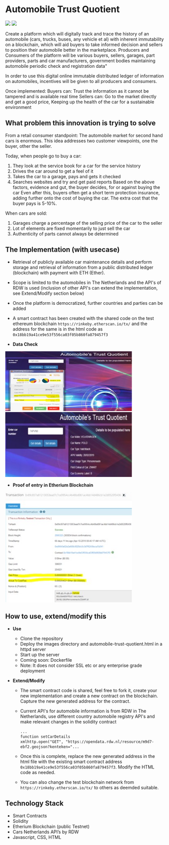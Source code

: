 # Automobile Trust Quotient

[![](https://images.microbadger.com/badges/image/arnabsinha4u/automobile-trust-quotient.svg)](https://microbadger.com/images/arnabsinha4u/automobile-trust-quotient "Get your own image badge on microbadger.com")
[![](https://images.microbadger.com/badges/version/arnabsinha4u/automobile-trust-quotient.svg)](https://microbadger.com/images/arnabsinha4u/automobile-trust-quotient "Get your own version badge on microbadger.com")

Create a platform which will digitally track and trace the history of an automobile (cars, trucks, buses, any vehicle et al) with inherent immutability on a blockchain, which will aid buyers to take informed decision and sellers to position their automobile better in the marketplace. Producers and Consumers of the platform will be various buyers, sellers, garages, part providers, parts and car manufacturers, government bodies maintaining automobile periodic check and registration data"

In order to use this digital online immutable distributed ledger of information on automobiles, incentives will be given to all producers and consumers.

Once implemented:
Buyers can: Trust the information as it cannot be tampered and is available real time
Sellers can: Go to the market directly and get a good price, Keeping up the health of the car for a sustainable environment

## What problem this innovation is trying to solve

From a retail consumer standpoint: The automobile market for second hand cars is enormous. This idea addresses two customer viewpoints, one the buyer, other the seller.

Today, when people go to buy a car:

 1) They look at the service book for a car for the service history
 2) Drives the car around to get a feel of it
 3) Takes the car to a garage, pays and gets it checked
 4) Searches websites and try and get paid reports
Based on the above factors, evidence and gut, the buyer decides, for or against buying the car
Even after this, buyers often get a short term protection insurance, adding further onto the cost of buying the car.
The extra cost that the buyer pays is 5-10%.

When cars are sold:

 1) Garages charge a percentage of the selling price of the car to the seller
 2) Lot of elements are fixed momentarily to just sell the car
 3) Authenticity of parts cannot always be determined

## The Implementation (with usecase)

- Retrieval of publicly available car maintenance details and perform storage and retrieval of information from a public distributed ledger (blockchain) with payment with ETH (Ether).
- Scope is limited to the automobiles in The Netherlands and the API's of RDW is used (inclusion of other API's can extend the implementation, see Extend/Modify section below)
- Once the platform is democratized, further countries and parties can be added
- A smart contract has been created with the shared code on the test ethereum blockchain ```https://rinkeby.etherscan.io/tx/``` and the address for the same is in the html code as ```0x18bb19a41ce9e53f556ca03f05b860fa879457f3```

- **Data Check**

<img src="images/automobile-trust-quotient-data-entry.jpg" width="400"> <img src="images/automobile-trust-quotient-data-retrieval.jpg" width="400">

- **Proof of entry in Etherium Blockchain**
<img src="images/automobile-trust-quotient-data-on-blockchain.jpg" width="400">

## How to use, extend/modify this

- **Use**
  - Clone the repository
  - Deploy the images directory and automobile-trust-quotient.html in a httpd server
  - Start up the server
  - Coming soon: Dockerfile
  - Note: It does not consider SSL etc or any enterprise grade deployment

- **Extend/Modify**
  - The smart contract code is shared, feel free to fork it, create your new implementation and create a new contract on the blockchain. Capture the new generated address for the contract.
  - Current API's for automobile information is from RDW in The Netherlands, use different country automobile registry API's and make relevant changes in the solidity contract

    ```solidity
    ...
    function setCarDetails
    xmlhttp.open("GET", "https://opendata.rdw.nl/resource/m9d7-ebf2.geojson?kenteken="...
    ```

  - Once this is complete, replace the new generated address in the html file with the existing smart contract address ```0x18bb19a41ce9e53f556ca03f05b860fa879457f3```. Modify the HTML code as needed.
  - You can also change the test blockchain network from ```https://rinkeby.etherscan.io/tx/``` to others as deemded suitable.

## Technology Stack

- Smart Contracts
- Solidity
- Etherium Blockchain (public Testnet)
- Cars Netherlands API’s by RDW
- Javascript, CSS, HTML
